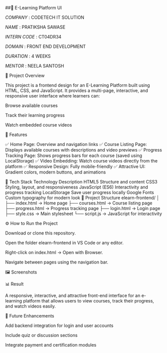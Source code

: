 ##📘 E-Learning Platform UI

*COMPANY* : CODETECH IT SOLUTION

*NAME* : PRATIKSHA SAWASE 

*INTERN CODE* : CT04DR34

*DOMAIN* : FRONT END DEVELOPMENT

*DURATION* : 4 WEEKS

*MENTOR* : NEELA SANTOSH 

🎯 Project Overview

This project is a frontend design for an E-Learning Platform built using HTML, CSS, and JavaScript.
It provides a multi-page, interactive, and responsive user interface where learners can:

Browse available courses

Track their learning progress

Watch embedded course videos

🚀 Features

✅ Home Page: Overview and navigation links
✅ Course Listing Page: Displays available courses with descriptions and video previews
✅ Progress Tracking Page: Shows progress bars for each course (saved using LocalStorage)
✅ Video Embedding: Watch course videos directly from the platform
✅ Responsive Design: Fully mobile-friendly
✅ Attractive UI: Gradient colors, modern buttons, and animations

🧩 Tech Stack
Technology	Description
HTML5	Structure and content
CSS3	Styling, layout, and responsiveness
JavaScript (ES6)	Interactivity and progress tracking
LocalStorage	Save user progress locally
Google Fonts	Custom typography for modern look
📂 Project Structure
elearn-frontend/
│
├── index.html          → Home page
├── courses.html        → Course listing page
├── progress.html       → Progress tracking page
├── login.html          → Login page
├── style.css           → Main stylesheet
└── script.js           → JavaScript for interactivity

⚙️ How to Run the Project

Download or clone this repository.

Open the folder elearn-frontend in VS Code or any editor.

Right-click on index.html → Open with Browser.

Navigate between pages using the navigation bar.

🖼️ Screenshots 



📊 Result

A responsive, interactive, and attractive front-end interface for an e-learning platform that allows users to view courses, track their progress, and watch videos easily.

🧠 Future Enhancements

Add backend integration for login and user accounts

Include quiz or discussion sections

Integrate payment and certification modules






